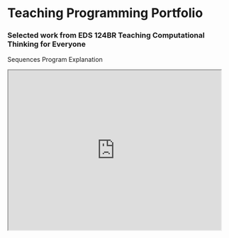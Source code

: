 
# Teaching Programming Portfolio

### Selected work from EDS 124BR Teaching Computational Thinking for Everyone

Sequences Program Explanation
<iframe src="https://drive.google.com/file/d/1b-yY1OEYXPpqFr-MWiv6-wSkCokPO-mc/preview" width="480" height="360" allow="autoplay"></iframe>

